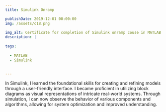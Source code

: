 ```yaml
---
title: Simulink Onramp

publishDate: 2019-12-01 00:00:00
img: /assets/c18.png

img_alt: Certificate for completion of Simulink onramp couse in MATLAB
description: |
  
tags:
  
  - MATLAB
  - Simulink

 
---
```


<p>In Simulink, I learned the foundational skills for creating and refining models through a user-friendly interface. I became proficient in utilizing block diagrams as visual representations of intricate real-world systems. Through simulation, I can now observe the behavior of various components and algorithms, allowing for system optimization and improved understanding.</p>
